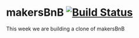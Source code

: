 # makersBnB [![Build Status](https://travis-ci.org/rorymcgit/makersbnb.svg?branch=master)](https://travis-ci.org/rorymcgit/makersbnb)


This week we are building a clone of makersBnB 

